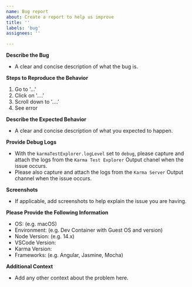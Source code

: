 ```yaml
---
name: Bug report
about: Create a report to help us improve
title: ''
labels: 'bug'
assignees: ''

---
```


**Describe the Bug**

- A clear and concise description of what the bug is.

**Steps to Reproduce the Behavior**

1. Go to '...'
2. Click on '....'
3. Scroll down to '....'
4. See error

**Describe the Expected Behavior**

- A clear and concise description of what you expected to happen.

**Provide Debug Logs**

- With the `karmaTestExplorer.logLevel` set to `debug`, please capture and attach the logs from the `Karma Test Explorer` Output chanel when the issue occurs.
- Please also capture and attach the logs from the `Karma Server` Output channel when the issue occurs.

**Screenshots**

- If applicable, add screenshots to help explain the issue you are having.

**Please Provide the Following Information**
 
 - OS: (e.g. macOS)
 - Environment: (e.g. Dev Container with Guest OS and version)
 - Node Version: (e.g. 14.x)
 - VSCode Version: 
 - Karma Version:
 - Frameworks: (e.g. Angular, Jasmine, Mocha)

**Additional Context**

- Add any other context about the problem here.